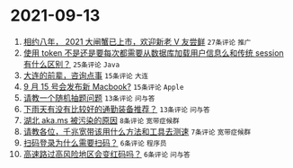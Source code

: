# 2021-09-13

1. [相约八年， 2021 大闸蟹已上市，欢迎新老 V 友尝鲜](https://www.v2ex.com/t/801452) `27条评论` `推广`
1. [使用 token 不是还是要每次都需要从数据库加载用户信息么和传统 session 有什么区别？](https://www.v2ex.com/t/801448) `25条评论` `Java`
1. [大连的前辈，咨询点事](https://www.v2ex.com/t/801455) `15条评论` `大连`
1. [9 月 15 号会发布新 Macbook?](https://www.v2ex.com/t/801449) `15条评论` `Apple`
1. [请教一个随机抽题问题](https://www.v2ex.com/t/801454) `13条评论` `问与答`
1. [下雨天有没有比较好的通勤装备推荐？](https://www.v2ex.com/t/801450) `13条评论` `问与答`
1. [湖北 aka.ms 被污染的原因](https://www.v2ex.com/t/801447) `8条评论` `宽带症候群`
1. [请教各位，千兆宽带该用什么方法和工具去测速](https://www.v2ex.com/t/801466) `7条评论` `宽带症候群`
1. [扫码登录为什么需要扫码？](https://www.v2ex.com/t/801479) `6条评论` `程序员`
1. [高速路过高风险地区会变红码吗？](https://www.v2ex.com/t/801476) `6条评论` `问与答`
